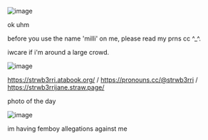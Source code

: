 ![image](https://github.com/user-attachments/assets/6aea10ab-0d0e-48aa-8681-da19360805f4)



ok uhm

before you use the name 'milli' on me, please read my prns cc ^_^.

iwcare if i'm around a large crowd.


![image](https://github.com/user-attachments/assets/563908de-03bb-480d-bff1-09fad213f168)

https://strwb3rri.atabook.org/   /    https://pronouns.cc/@strwb3rri     /    https://strwb3rrijane.straw.page/



photo of the day

![image](https://github.com/user-attachments/assets/852189f3-7993-4248-9c43-a65dcea42697)

im having femboy allegations against me

